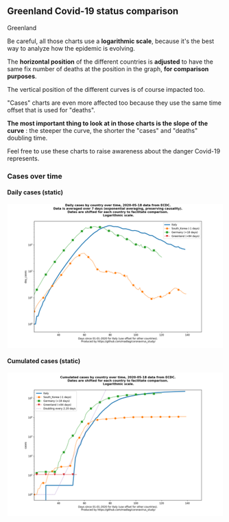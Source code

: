 ## Greenland Covid-19 status comparison 

Greenland



Be careful, all those charts use a **logarithmic scale**, because it's the best way to analyze how the epidemic is evolving.
 
The **horizontal position** of the different countries is **adjusted** to have the same fix number of deaths at the position in the graph, **for comparison purposes**.

The vertical position of the different curves is of course impacted too.

"Cases" charts are even more affected too because they use the same time offset that is used for "deaths".

**The most important thing to look at in those charts is the slope of the curve** : the steeper the curve, the shorter the "cases" and "deaths" doubling time.

Feel free to use these charts to raise awareness about the danger Covid-19 represents. 


 
### Cases over time
 
#### Daily cases (static)
![Greenland covid-19 daily cases static chart](https://raw.githubusercontent.com/madlag/coronavirus_study/master/notebooks/graphs/2020-05-18/countries/Greenland/2020-05-18_Greenland_day_cases.png "Greenland covid-19 day_cases static chart")   
 
#### Cumulated cases (static)
![Greenland covid-19 cumulated cases static chart](https://raw.githubusercontent.com/madlag/coronavirus_study/master/notebooks/graphs/2020-05-18/countries/Greenland/2020-05-18_Greenland_cases.png "Greenland covid-19 cases static chart")   

